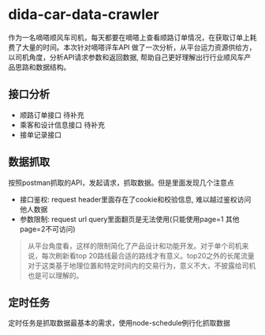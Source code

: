 # dida-car-data-crawler
作为一名嘀嗒顺风车司机，每天都要在嘀嗒上查看顺路订单情况，在获取订单上耗费了大量的时间。本次针对嘀嗒评车API
做了一次分析，从平台运力资源供给方，以司机角度，分析API请求参数和返回数据, 帮助自己更好理解出行行业顺风车产品思路和数据结构。

## 接口分析
- 顺路订单接口
待补充
- 乘客和设计信息接口
待补充
- 接单记录接口

## 数据抓取
按照postman抓取的API，发起请求，抓取数据。但是里面发现几个注意点
- 接口鉴权: request header里面存在了cookie和校验信息, 难以越过鉴权访问他人数据
- 参数限制: request url query里面翻页是无法使用(只能使用page=1 其他page=2不可访问)
> 从平台角度看，这样的限制简化了产品设计和功能开发。对于单个司机来说，每次刷新看top 20路线最合适的路线才有意义。top20之外的长尾流量对于这类基于地理位置和特定时间内的交易行为，意义不大，不披露给司机也是可以理解的。

## 定时任务
定时任务是抓取数据最基本的需求，使用node-schedule例行化抓取数据